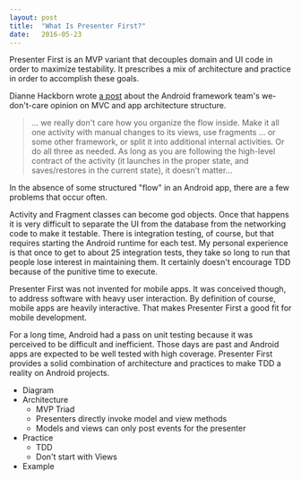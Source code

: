 ```yaml
---
layout: post
title:  "What Is Presenter First?"
date:   2016-05-23
---
```


Presenter First is an MVP variant that decouples domain and UI code in order to maximize testability. It prescribes a mix of architecture and practice in order to accomplish these goals.

Dianne Hackborn wrote [a post][hackborn-post] about the Android framework team's we-don't-care opinion on MVC and app architecture structure.

> ... we really don't care how you organize the flow inside.  Make it all one activity with  manual changes to its views, use fragments ... or some other framework, or split it into additional internal activities.  Or do all three as needed.  As long as you are following the high-level contract of the activity (it launches in the proper state, and saves/restores in the current state), it doesn't matter...

In the absence of some structured "flow" in an Android app, there are a few problems that occur often.

Activity and Fragment classes can become god objects. Once that happens it is very difficult to separate the UI from the database from the networking code to make it testable. There is integration testing, of course, but that requires starting the Android runtime for each test. My personal experience is that once to get to about 25 integration tests, they take so long to run that people lose interest in maintaining them. It  certainly doesn't encourage TDD because of the punitive time to execute.

Presenter First was not invented for mobile apps. It was conceived though, to address software with heavy user  interaction. By definition of course, mobile apps are heavily interactive. That makes Presenter First a good fit for mobile development.

For a long time, Android had a pass on unit testing because it was perceived to be difficult and inefficient. Those days are past and Android apps are expected to be well tested with high coverage. Presenter First provides a solid combination of architecture and practices to make TDD a reality on Android projects.

- Diagram
- Architecture
  - MVP Triad
  - Presenters directly invoke model and view methods
  - Models and views can only post events for the presenter
- Practice
  - TDD
  - Don't start with Views
- Example

[hackborn-post]:[https://plus.google.com/105051985738280261832/posts/FXCCYxepsDU]
[god-object]: [https://en.wikipedia.org/wiki/God_object]
